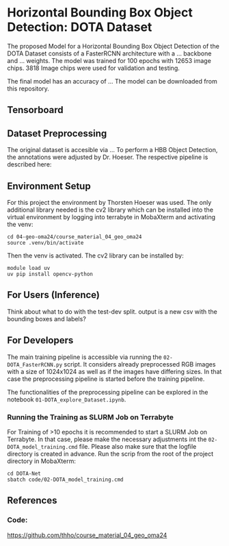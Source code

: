 # Horizontal Bounding Box Object Detection: DOTA Dataset
The proposed Model for a Horizontal Bounding Box Object Detection of the DOTA Dataset consists of a FasterRCNN architecture with a ... backbone and ... weights. The model was trained for 100 epochs with 12653 image chips. 3818 Image chips were used for validation and testing.

The final model has an accuracy of ...
The model can be downloaded from this repository.

## Tensorboard

## Dataset Preprocessing
The original dataset is accesible via ... To perform a HBB Object Detection, the annotations were adjusted by Dr. Hoeser. The respective pipeline is described here:

## Environment Setup
For this project the environment by Thorsten Hoeser was used. The only additional library needed is the cv2 library which can be installed into the virtual environment by logging into terrabyte in MobaXterm and activating the venv:
```
cd 04-geo-oma24/course_material_04_geo_oma24
source .venv/bin/activate
```
Then the venv is activated. The cv2 library can be installed by:
```
module load uv
uv pip install opencv-python
```

## For Users (Inference)
Think about what to do with the test-dev split.
output is a new csv with the bounding boxes and labels?

## For Developers
The main training pipeline is accessible via running the `02-DOTA_FasterRCNN.py` script. It considers already preprocessed RGB images with a size of 1024x1024 as well as if the images have differing sizes. In that case the preprocessing pipeline is started before the training pipeline.

The functionalities of the preprocessing pipeline can be explored in the notebook `01-DOTA_explore_Dataset.ipynb`.

### Running the Training as SLURM Job on Terrabyte
For Training of >10 epochs it is recommended to start a SLURM Job on Terrabyte. In that case, please make the necessary adjustments int the `02-DOTA_model_training.cmd` file. Please also make sure that the logfile directory is created in advance. Run the scrip from the root of the project directory in MobaXterm:
```
cd DOTA-Net
sbatch code/02-DOTA_model_training.cmd
```

## References

### Code:
https://github.com/thho/course_material_04_geo_oma24